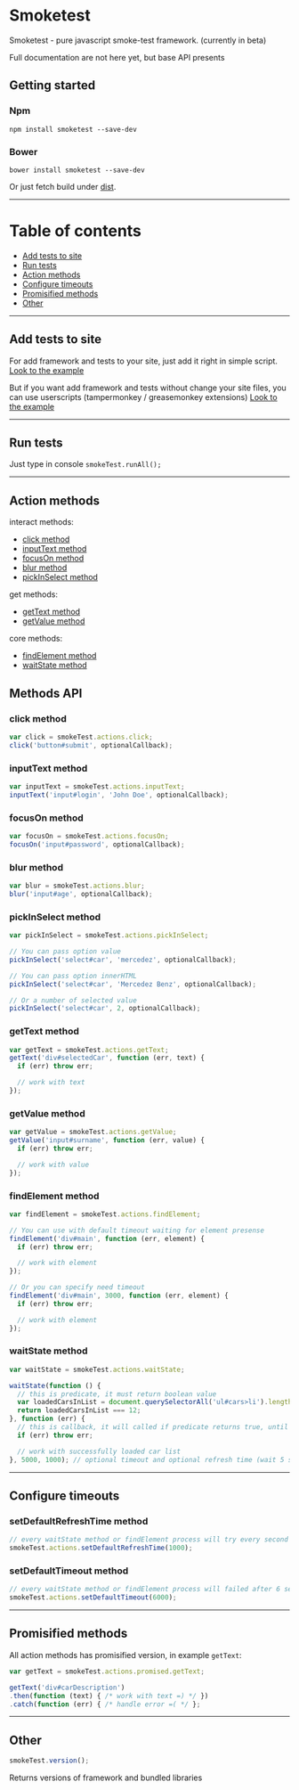 # **Smoketest**

Smoketest - pure javascript smoke-test framework. (currently in beta)

Full documentation are not here yet, but base API presents

## Getting started

### Npm

    npm install smoketest --save-dev

### Bower

    bower install smoketest --save-dev

Or just fetch build under [dist](https://github.com/evegreen/smoketest/tree/master/dist).

---

# Table of contents
- [Add tests to site](#add-tests-to-site)
- [Run tests](#run-tests)
- [Action methods](#action-methods)
- [Configure timeouts](#configure-timeouts)
- [Promisified methods](#promisified-methods)
- [Other](#other)

---

## Add tests to site

For add framework and tests to your site, just add it right in simple script.
[Look to the example](https://github.com/evegreen/smoketest/blob/master/tests/regression/exampleApp.html)

But if you want add framework and tests without change your site files, you can use userscripts (tampermonkey / greasemonkey extensions)
[Look to the example](https://github.com/evegreen/smoketest/blob/master/tests/regression/userScriptExample.js)

---

## Run tests

Just type in console `smokeTest.runAll();`

---

## Action methods

interact methods:
- [click method](#click-method)
- [inputText method](#inputtext-method)
- [focusOn method](#focuson-method)
- [blur method](#blur-method)
- [pickInSelect method](#pickinselect-method)

get methods:
- [getText method](#gettext-method)
- [getValue method](#getvalue-method)

core methods:
- [findElement method](#findelement-method)
- [waitState method](#waitstate-method)



## Methods API

### click method
```js
var click = smokeTest.actions.click;
click('button#submit', optionalCallback);
```


### inputText method
```js
var inputText = smokeTest.actions.inputText;
inputText('input#login', 'John Doe', optionalCallback);
```


### focusOn method
```js
var focusOn = smokeTest.actions.focusOn;
focusOn('input#password', optionalCallback);
```


### blur method
```js
var blur = smokeTest.actions.blur;
blur('input#age', optionalCallback);
```


### pickInSelect method
```js
var pickInSelect = smokeTest.actions.pickInSelect;

// You can pass option value
pickInSelect('select#car', 'mercedez', optionalCallback);

// You can pass option innerHTML
pickInSelect('select#car', 'Mercedez Benz', optionalCallback);

// Or a number of selected value
pickInSelect('select#car', 2, optionalCallback);
```


### getText method
```js
var getText = smokeTest.actions.getText;
getText('div#selectedCar', function (err, text) {
  if (err) throw err;

  // work with text
});
```


### getValue method
```js
var getValue = smokeTest.actions.getValue;
getValue('input#surname', function (err, value) {
  if (err) throw err;

  // work with value
});
```


### findElement method
```js
var findElement = smokeTest.actions.findElement;

// You can use with default timeout waiting for element presense
findElement('div#main', function (err, element) {
  if (err) throw err;

  // work with element
});

// Or you can specify need timeout
findElement('div#main', 3000, function (err, element) {
  if (err) throw err;

  // work with element
});
```


### waitState method
```js
var waitState = smokeTest.actions.waitState;

waitState(function () {
  // this is predicate, it must return boolean value
  var loadedCarsInList = document.querySelectorAll('ul#cars>li').length;
  return loadedCarsInList === 12;
}, function (err) {
  // this is callback, it will called if predicate returns true, until timeout done
  if (err) throw err;

  // work with successfully loaded car list
}, 5000, 1000); // optional timeout and optional refresh time (wait 5 seconds and check predicate every second)
```

---

## Configure timeouts

### setDefaultRefreshTime method
```js
// every waitState method or findElement process will try every second
smokeTest.actions.setDefaultRefreshTime(1000);
```


### setDefaultTimeout method
```js
// every waitState method or findElement process will failed after 6 seconds
smokeTest.actions.setDefaultTimeout(6000);
```

---

## Promisified methods
All action methods has promisified version, in example `getText`:
```js
var getText = smokeTest.actions.promised.getText;

getText('div#carDescription')
.then(function (text) { /* work with text =) */ })
.catch(function (err) { /* handle error =( */ };
```

---

## Other
```js
smokeTest.version();
```
Returns versions of framework and bundled libraries
